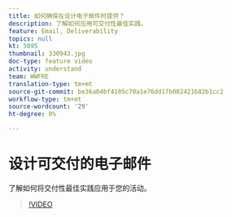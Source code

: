 ```yaml
---
title: 如何确保在设计电子邮件时提供？
description: 了解如何应用可交付性最佳实践。
feature: Email, Deliverability
topics: null
kt: 5095
thumbnail: 330943.jpg
doc-type: feature video
activity: understand
team: WWFRE
translation-type: tm+mt
source-git-commit: be36a04bf4105c70a1e76dd17b082421682b1cc2
workflow-type: tm+mt
source-wordcount: '29'
ht-degree: 0%

---
```



# 设计可交付的电子邮件

了解如何将交付性最佳实践应用于您的活动。

>[!VIDEO](https://video.tv.adobe.com/v/330943?quality=12)
